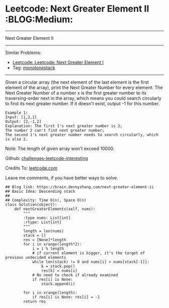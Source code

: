 # Leetcode: Next Greater Element II     :BLOG:Medium:


---

Next Greater Element II  

---

Similar Problems:  
-   [Leetcode: Leetcode: Next Greater Element I](https://brain.dennyzhang.com/next-greater-element-i)
-   Tag: [monotonestack](https://brain.dennyzhang.com/tag/monotonestack)

---

Given a circular array (the next element of the last element is the first element of the array), print the Next Greater Number for every element. The Next Greater Number of a number x is the first greater number to its traversing-order next in the array, which means you could search circularly to find its next greater number. If it doesn't exist, output -1 for this number.  

    Example 1:
    Input: [1,2,1]
    Output: [2,-1,2]
    Explanation: The first 1's next greater number is 2; 
    The number 2 can't find next greater number; 
    The second 1's next greater number needs to search circularly, which is also 2.

Note: The length of given array won't exceed 10000.  

Github: [challenges-leetcode-interesting](https://github.com/DennyZhang/challenges-leetcode-interesting/tree/master/next-greater-element-ii)  

Credits To: [leetcode.com](https://leetcode.com/problems/next-greater-element-ii/description/)  

Leave me comments, if you have better ways to solve.  

    ## Blog link: https://brain.dennyzhang.com/next-greater-element-ii
    ## Basic Idea: Descending stack
    ##
    ## Complexity: Time O(n), Space O(n)
    class Solution(object):
        def nextGreaterElements(self, nums):
            """
            :type nums: List[int]
            :rtype: List[int]
            """
            length = len(nums)
            stack = []
            res = [None]*length
            for i in xrange(length*2):
                i = i % length
                # if current element is bigger, it's the target of previous undecided elements
                while len(stack) != 0 and nums[i] > nums[stack[-1]]:
                    k = stack.pop()
                    res[k] = nums[i]
                # No need to check if already examined
                if res[i] is None:
                    stack.append(i)
    
            for i in xrange(length):
                if res[i] is None: res[i] = -1
            return res